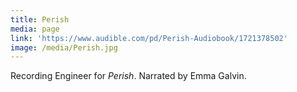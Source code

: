 ```yaml
---
title: Perish
media: page
link: 'https://www.audible.com/pd/Perish-Audiobook/1721378502'
image: /media/Perish.jpg
---
```


Recording Engineer for *Perish*. Narrated by Emma Galvin.
